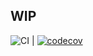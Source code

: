 ## WIP

![CI](https://github.com/FinnApp/FinnCore/workflows/CI/badge.svg?branch=master) | [![codecov](https://codecov.io/gh/FinnApp/FinnCore/branch/master/graph/badge.svg)](https://codecov.io/gh/FinnApp/FinnCore)
